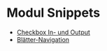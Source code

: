 # Modul Snippets

* [Checkbox In- und Output](https://gist.github.com/eaCe/05eebd39244da6ee3edfb828804d2aa9)
* [Blätter-Navigation](https://gist.github.com/rotzek/0400357443f453134634ac7238e0422a)
